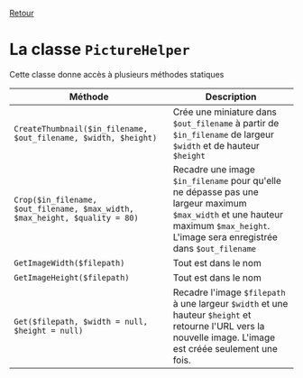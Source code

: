 [Retour](../classes.md)

# La classe `PictureHelper`

Cette classe donne accès à plusieurs méthodes statiques

Méthode | Description
--- | ---
`CreateThumbnail($in_filename, $out_filename, $width, $height)` | Crée une miniature dans `$out_filename` à partir de `$in_filename` de largeur `$width` et de hauteur `$height`
`Crop($in_filename, $out_filename, $max_width, $max_height, $quality = 80)` | Recadre une image `$in_filename` pour qu'elle ne dépasse pas une largeur maximum `$max_width` et une hauteur maximum `$max_height`. L'image sera enregistrée dans `$out_filename`
`GetImageWidth($filepath)` | Tout est dans le nom
`GetImageHeight($filepath)` | Tout est dans le nom
`Get($filepath, $width = null, $height = null)` | Recadre l'image `$filepath` à une largeur `$width` et une hauteur `$height` et retourne l'URL vers la nouvelle image. L'image est créée seulement une fois.